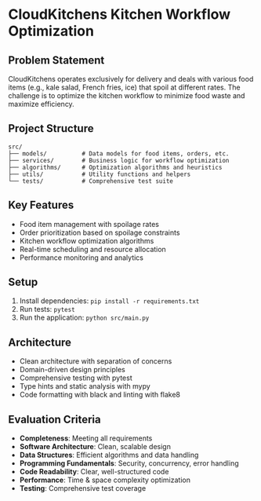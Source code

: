 # CloudKitchens Kitchen Workflow Optimization

## Problem Statement
CloudKitchens operates exclusively for delivery and deals with various food items (e.g., kale salad, French fries, ice) that spoil at different rates. The challenge is to optimize the kitchen workflow to minimize food waste and maximize efficiency.

## Project Structure
```
src/
├── models/          # Data models for food items, orders, etc.
├── services/        # Business logic for workflow optimization
├── algorithms/      # Optimization algorithms and heuristics
├── utils/           # Utility functions and helpers
└── tests/           # Comprehensive test suite
```

## Key Features
- Food item management with spoilage rates
- Order prioritization based on spoilage constraints
- Kitchen workflow optimization algorithms
- Real-time scheduling and resource allocation
- Performance monitoring and analytics

## Setup
1. Install dependencies: `pip install -r requirements.txt`
2. Run tests: `pytest`
3. Run the application: `python src/main.py`

## Architecture
- Clean architecture with separation of concerns
- Domain-driven design principles
- Comprehensive testing with pytest
- Type hints and static analysis with mypy
- Code formatting with black and linting with flake8

## Evaluation Criteria
- **Completeness**: Meeting all requirements
- **Software Architecture**: Clean, scalable design
- **Data Structures**: Efficient algorithms and data handling
- **Programming Fundamentals**: Security, concurrency, error handling
- **Code Readability**: Clear, well-structured code
- **Performance**: Time & space complexity optimization
- **Testing**: Comprehensive test coverage
